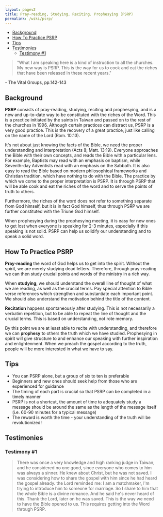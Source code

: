 ```yaml
---
layout: pagev2
title: Pray-reading, Studying, Reciting, Prophesying (PSRP)
permalink: /wiki/psrp/
---
```

- [Background](#background)
- [How To Practice PSRP](#how-to-practice-psrp)
- [Tips](#tips)
- [Testimonies](#testimonies)
  - [Testimony #1](#testimony-1)

>"What I am speaking here is a kind of instruction to all the churches. My new way is PSRP. This is the way for us to cook and eat the riches that have been released in these recent years."

\- The Vital Groups, pp.142-143

## Background

**PSRP** consists of pray-reading, studying, reciting and prophesying, and is a new and up-to-date way to be constituted with the riches of the Word. This is a practice initiated by the saints in Taiwan and passed on to the rest of the churches in 1996. Although certain practices can distract us, PSRP is a very good practice. This is the recovery of a great practice, just like calling on the name of the Lord (Rom. 10:13).

It's not about just knowing the facts of the Bible, we need the proper understanding and interpretation (Acts 8; Matt. 13:19). Everyone approaches the Bible with their own concepts, and reads the Bible with a particular lens. For example, Baptists may read with an emphasis on baptism, while Seventh-day Adventists read with an emphasis on the Sabbath. It is also easy to read the Bible based on modern philosophical frameworks and Christian tradition, which have nothing to do with the Bible. The practice by which we come to the proper interpretation is PSRP. It is through PSRP that will be able cook and eat the riches of the word and to serve the points of truth to others.

Furthermore, the riches of the word does not refer to something separate from God himself, but it is in fact God himself, thus through PSRP we are further constituted with the Triune God himself.

When prophesying during the prophesying meeting, it is easy for new ones to get lost when everyone is speaking for 2-3 minutes, especially if this speaking is not solid. PSRP can help us solidify our understanding and to speak a solid word.

## How To Practice PSRP

**Pray-reading** the word of God helps us to get into the spirit. Without the spirit, we are merely studying dead letters. Therefore, through pray-reading we can then study crucial points and words of the ministry in a rich way.

When **studying**, we should understand the overall line of thought of what we are reading, as well as the crucial terms. Pay special attention to Bible verse references which strengthen and substantiate each important point. We should also understand the motivation behind the title of the content.

**Recitation** happens spontaneously after studying. This is not necessarily a verbatim repetition, but to be able to repeat the line of thought and the crucial terms. This is based on understanding, not rote memory.

By this point we are at least able to recite with understanding, and therefore we can **prophesy** to others the truth which we have studied. Prophesying in spirit will give structure to and enhance our speaking with further inspiration and enlightenment. When we preach the gospel according to the truth, people will be more interested in what we have to say.

## Tips

- You can PSRP alone, but a group of six to ten is preferable
- Beginners and new ones should seek help from those who are experienced for guidance
- The timing of each part is crucial so that PSRP can be completed in a timely manner
- PSRP is not a shortcut, the amount of time to adequately study a message should be around the same as the length of the message itself (i.e. 60-90 minutes for a typical message)
- The reward is worth the time - your understanding of the truth will be revolutionized!

## Testimonies

### Testimony #1

> There was once a very knowledge and high ranking judge in Taiwan, and he considered no one good, since everyone who comes to him was always a sinner. He knew about Christ, but he was not saved. I was considering how to share the gospel with him since he had heard the gospel already. the Lord reminded me: I am a matchmaker, I'm trying to introduce him to someone for marriage. So I share to him that the whole Bible is a divine romance. And he said he's never heard of this. Thank the Lord, later on he was saved. This is the way we need to have the Bible opened to us. This requires getting into the Word through PSRP.